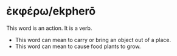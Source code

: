 # ἐκφέρω/ekpherō
This word is an action. It is a verb.
* This word can mean to carry or bring an object out of a place.
* This word can mean to cause food plants to grow.
